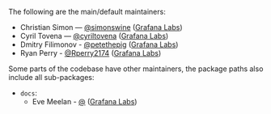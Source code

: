 The following are the main/default maintainers:

- Christian Simon — [@simonswine](https://github.com/simonswine) ([Grafana Labs](https://grafana.com/))
- Cyril Tovena — [@cyriltovena](https://github.com/cyriltovena) ([Grafana Labs](https://grafana.com/))
- Dmitry Filimonov - [@petethepig](https://github.com/petethepig) ([Grafana Labs](https://grafana.com/))
- Ryan Perry - [@Rperry2174](https://github.com/Rperry2174) ([Grafana Labs](https://grafana.com/))

Some parts of the codebase have other maintainers, the package paths also include all sub-packages:

- `docs`:
  - Eve Meelan - [@](https://github.com/) ([Grafana Labs](https://grafana.com/))

